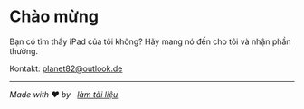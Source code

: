 # Chào mừng

Bạn có tìm thấy iPad của tôi không? Hãy mang nó đến cho tôi và nhận phần thưởng.

Kontakt: [planet82@outlook.de](mailto:planet82@outlook.de)

* * *

_Made with ❤️ by   [làm tài liệu](https://docsify.js.org/)_
